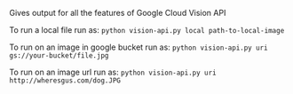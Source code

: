 Gives output for all the features of Google Cloud Vision API

To run a local file run as: `python vision-api.py local path-to-local-image`

To run on an image in google bucket run as: `python vision-api.py uri gs://your-bucket/file.jpg`

To run on an image url run as: `python vision-api.py uri http://wheresgus.com/dog.JPG`
